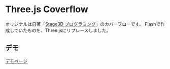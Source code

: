 # Three.js Coverflow

オリジナルは自著「[Stage3D プログラミング](https://ics-web.jp/showcase/stage3d_book)」のカバーフローです。
Flashで作成していたものを、Three.jsにリプレースしました。

## デモ

[デモページ](https://ics-creative.github.io/230428_three_coverflow/)

